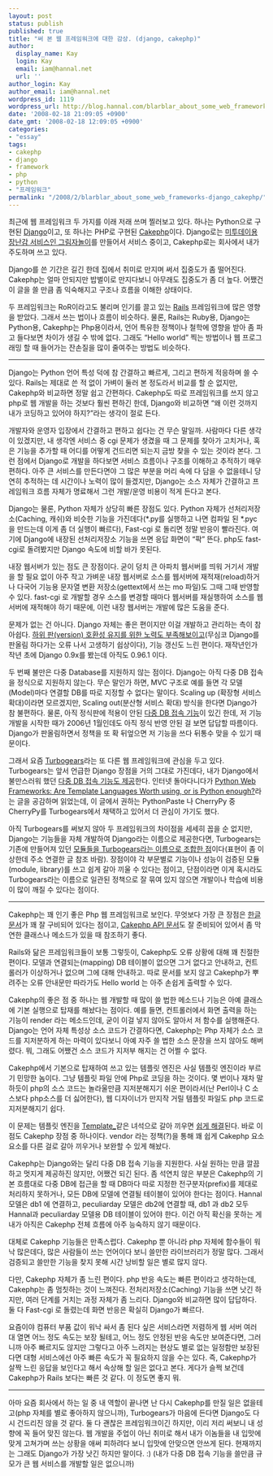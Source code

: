 ```yaml
---
layout: post
status: publish
published: true
title: "써 본 웹 프레임워크에 대한 감상. (django, cakephp)"
author:
  display_name: Kay
  login: Kay
  email: iam@hannal.net
  url: ''
author_login: Kay
author_email: iam@hannal.net
wordpress_id: 1119
wordpress_url: http://blog.hannal.com/blarblar_about_some_web_frameworks-django_cakephp/
date: '2008-02-18 21:09:05 +0900'
date_gmt: '2008-02-18 12:09:05 +0900'
categories:
- "essay"
tags:
- cakephp
- django
- framework
- php
- python
- "프레임워크"
permalink: "/2008/2/blarblar_about_some_web_frameworks-django_cakephp/"
---
```

<p>최근에 웹 프레임워크 두 가지를 이래 저래 쓰며 찔러보고 있다. 하나는 Python으로 구현된 <a href="http://www.djangoproject.com">Django</a>이고, 또 하나는 PHP로 구현된 <a href="http://www.cakephp.org">Cakephp</a>이다. Django로는 <a href="http://shadow.hannal.com/me2day">미투데이용 장난감 서비스인 그림자놀이</a>를 만들어서 서비스 중이고, Cakephp로는 회사에서 내가 주도하며 쓰고 있다.</p>
<p>Django를 쓴 기간은 길긴 한데 집에서 취미로 만지며 써서 집중도가 좀 떨어진다. Cakephp는 얼마 안되지만 밥벌이로 만지다보니 아무래도 집중도가 좀 더 높다. 어쨌건 이 글을 쓸 만큼 좀 익숙해지고 구조나 흐름을 이해한 상태이다.</p>
<p>두 프레임워크는 RoR이라고도 불리며 인기를 끌고 있는 <a href="http://www.rubyonrails.org/">Rails</a> 프레임워크에 많은 영향을 받았다. 그래서 쓰는 법이나 흐름이 비슷하다. 물론, Rails는 Ruby용, Django는 Python용, Cakephp는 Php용이라서, 언어 특유한 정책이나 철학에 영향을 받아 좀 파고 들다보면 차이가 생길 수 밖에 없다. 그래도 “Hello world” 찍는 방법이나 웹 프로그래밍 할 때 들어가는 잔손질을 많이 줄여주는 방법도 비슷하다.</p>
<hr />
<p>Django는 Python 언어 특성 덕에 참 간결하고 빠르게, 그리고 편하게 적응하며 쓸 수 있다. Rails는 제대로 쓴 적 없이 가벼이 둘러 본 정도라서 비교를 할 순 없지만, Cakephp와 비교하면 정말 쉽고 간편하다. Cakephp도 따로 프레임워크를 쓰지 않고 php로 웹 개발을 하는 것보다 훨씬 편하긴 한데, Django와 비교하면 “왜 이런 것까지 내가 코딩하고 있어야 하지?”라는 생각이 절로 든다.</p>
<p>개발자와 운영자 입장에서 간결하고 편하고 쉽다는 건 무슨 말일까. 사람마다 다른 생각이 있겠지만, 내 생각엔 서비스 중 cgi 문제가 생겼을 때 그 문제를 찾아가 고치거나, 혹은 기능을 추가할 때 어디를 어떻게 건드리면 되는지 금방 찾을 수 있는 것이라 본다. 그런 점에서 Django로 개발을 하다보면 서비스 흐름이나 구조를 이해하고 추적하기 매우 편하다. 아주 큰 서비스를 만든다면야 그 많은 부분을 머리 속에 다 담을 수 없을테니 당연히 추적하는 데 시간이나 노력이 많이 들겠지만, Django는 소스 자체가 간결하고 프레임워크 흐름 자체가 명료해서 그런 개발/운영 비용이 적게 든다고 본다.</p>
<p>Django는 물론, Python 자체가 상당히 빠른 장점도 있다. Python 자체가 선처리저장소(Caching, 캐쉬)와 비슷한 기능을 가진데다(*.py를 실행하고 나면 컴파일 된 *.pyc 을 만드는데 이게 좀 더 실행이 빠르다), Fast-cgi 로 돌리면 정말 반응이 빨라진다. 여기에 Django에 내장된 선처리저장소 기능을 쓰면 응답 화면이 “팍” 뜬다. php도 fast-cgi로 돌려봤지만 Django 속도에 비할 바가 못된다.</p>
<p>내장 웹서버가 있는 점도 큰 장점이다. 굳이 덩치 큰 아파치 웹서버를 띄워 거기서 개발을 할 필요 없이 아주 작고 가벼운 내장 웹서버로 소스를 웹서버에 재적재(reload)하거나 다국어 기능용 문자열 변환 저장소(gettext에서 쓰는 mo 파일)도 그때 그때 반영할 수 있다. fast-cgi 로 개발할 경우 소스를 변경할 때마다 웹서버를 재실행하여 소스를 웹서버에 재적해야 하기 때문에, 이런 내장 웹서버는 개발에 많은 도움을 준다.</p>
<p>문제가 없는 건 아니다. Django 자체는 좋은 편이지만 이걸 개발하고 관리하는 측이 참 아쉽다. <a href="http://blog.hannal.com/django_096_to_0961/">하위 판(version) 호환성 유지를 위한 노력도 부족해보이고</a>(무심코 Django를 판올림 하다가는 오류 나서 고생하기 쉽상이다), 기능 갱신도 느린 편이다. 재작년인가 작년 초에 Django 0.9x를 봤는데 아직도 0.96.1 이다.</p>
<p>두 번째 불만은 다중 Database를 지원하지 않는 점이다. Django는 아직 다중 DB 접속을 정식으로 지원하지 않는다. 무슨 말인가 하면, MVC 구조로 예를 들면 각 모델(Model)마다 연결할 DB를 따로 지정할 수 없다는 말이다. Scaling up (확장형 서비스 확대)이라면 모르겠지만, Scaling out(분산형 서비스 확대) 방식을 한다면 Django가 참 불편하다. 물론, 아직 정식판에 적용이 안된 <a href="http://code.djangoproject.com/ticket/1142">다중 DB 접속 기능</a>이 있긴 한데, 저 기능 개발을 시작한 때가 2006년 1월인데도 아직 정식 반영 안된 걸 보면 답답할 따름이다. Django가 판올림하면서 정책을 또 확 뒤엎으면 저 기능을 쓰다 뒤통수 맞을 수 있기 때문이다.</p>
<p>그래서 요즘 <a href="http://www.turbogears.org">Turbogears</a>라는 또 다른 웹 프레임워크에 관심을 두고 있다. Turbogears는 앞서 언급한 Django 장점을 거의 그대로 가진데다, 내가 Django에서 불만스러워 했던 <a href="http://docs.turbogears.org/1.0/SQLAlchemy#multiple-databases">다중 DB 접속 기능도 제공</a>한다. 인터넷 돌아다니다가 <a href="http://www.devchix.com/2007/06/03/python-web-frameworks-are-template-languages-worth-using-or-is-python-enough/">Python Web Frameworks: Are Template Languages Worth using, or is Python enough?</a>라는 글을 공감하며 읽었는데, 이 글에서 권하는 PythonPaste 나 CherryPy 중 CherryPy를 Turbogears에서 채택하고 있어서 더 관심이 가기도 했다.</p>
<p>아직 Turbogears를 써보지 않아 두 프레임워크의 차이점을 세세히 꼽을 순 없지만, Django는 기능들을 자체 개발하여 Django라는 이름으로 제공한다면, Turbogears는 기존에 만들어져 있던 <a href="http://lastmind.net/blog/2006/10/framework-21-rubyonrails-vs-turbogears-part-2.html">모듈들을 Turbogears라는 이름으로 조합한 점</a>이다(표현이 좀 이상한데 주소 연결한 글 참조 바람). 장점이야 각 부문별로 기능이나 성능이 검증된 모듈(module, library)를 쓰고 쉽게 갈아 끼울 수 있다는 점이고, 단점이라면 이게 혹시라도 Turbogears라는 이름으로 일관된 정책으로 잘 묶여 있지 않으면 개발이나 학습에 비용이 많이 깨질 수 있다는 점이다.</p>
<hr />
<p>Cakephp는 꽤 인기 좋은 Php 웹 프레임워크로 보인다. 무엇보다 가장 큰 장점은 <a href="http://manual.cakephp.co.kr">한글 문서</a>가 꽤 잘 구비되어 있다는 점이고, <a href="http://api.cakephp.org/">Cakephp API 문서</a>도 잘 준비되어 있어서 좀 막연한 클래스나 메소드가 있을 때 참조하기 좋다.</p>
<p>Rails와 닮은 프레임워크들이 보통 그렇듯이, Cakephp도 오류 상황에 대해 꽤 친절한 편이다. 모델과 연결되는(mapping) DB 테이블이 없으면 그거 없다고 안내하고, 컨트롤러가 이상하거나 없으며 그에 대해 안내하고. 따로 문서를 보지 않고 Cakephp가 뿌려주는 오류 안내문만 따라가도 Hello world 는 아주 손쉽게 출력할 수 있다.</p>
<p>Cakephp의 좋은 점 중 하나는 웹 개발할 때 많이 쓸 법한 메소드나 기능은 아예 클래스에 기본 실행으로 탑재를 해놨다는 점이다. 예를 들면, 컨트롤러에서 화면 출력을 하는 기능이 render 라는 메소드인데, 굳이 이걸 넣지 않아도 알아서 저 함수를 실행해준다. Django는 언어 자체 특성상 소스 코드가 간결하다면, Cakephp는 Php 자체가 소스 코드를 지저분하게 하는 마력이 있다보니 아예 자주 쓸 법한 소스 문장을 쓰지 않아도 해버렸다. 뭐, 그래도 어쨌건 소스 코드가 지저부 해지는 건 어쩔 수 없다.</p>
<p>Cakephp에서 기본으로 탑재하여 쓰고 있는 템플릿 엔진은 사실 템플릿 엔진이라 부르기 민망한 놈이다. 그냥 템플릿 파일 안에 Php로 코딩을 하는 것이다. 몇 번이나 재차 말하듯이 php의 소스 코드는 놀라울만큼 지저분해지기 쉬운 편이라서(난 Perl이나 C 소스보다 php소스를 더 싫어한다), 웹 디자이너가 만지작 거릴 템플릿 파일도 php 코드로 지저분해지기 쉽다.</p>
<p>이 문제는 템플릿 엔진을 <a href="http://www.xtac.net">Template_</a>같은 녀석으로 갈아 끼우면 <a href="http://coolengineer.com/409">쉽게 해결</a>된다. 바로 이 점도 Cakephp 장점 중 하나이다. vendor 라는 정책(?)을 통해 꽤 쉽게 Cakephp 요소 요소를 다른 걸로 갈아 끼우거나 보완할 수 있게 해놨다.</p>
<p>Cakephp는 Django와는 달리 다중 DB 접속 기능을 지원한다. 사실 원하는 만큼 깔끔하고 멋지게 제공하진 않지만, 어쨌건 되긴 된다. 좀 석연치 않은 부분은 Cakephp의 기본 흐름대로 다중 DB에 접근을 할 때 DB마다 따로 지정한 전구분자(prefix)를 제대로 처리하지 못하거나, 모든 DB에 모델에 연결될 테이블이 있어야 한다는 점이다. Hannal 모델은 db1 에 연결하고, peculiarday 모델은 db2에 연결할 때, db1 과 db2 모두 Hannal과 peculiarday 모델용 DB 테이블이 있어야 한다. 이건 아직 확신을 못하는 게 내가 아직은 Cakephp 전체 흐름에 아주 능숙하지 않기 때문이다.</p>
<p>대체로 Cakephp 기능들은 만족스럽다. Cakephp 뿐 아니라 php 자체에 함수들이 워낙 많은데다, 많은 사람들이 쓰는 언어이다 보니 쓸만한 라이브러리가 정말 많다. 그래서 검증되고 쓸만한 기능을 찾지 못해 시간 낭비할 일은 별로 많지 않다.</p>
<p>다만, Cakephp 자체가 좀 느린 편이다. php 반응 속도는 빠른 편이라고 생각하는데, Cakephp는 좀 멈칫하는 것이 느껴진다. 전처리저장소(Caching) 기능을 쓰면 낫긴 하지만, 여러 단계를 거치는 과정 자체가 좀 느리다. Django와 비교하면 많이 답답하다. 둘 다 Fast-cgi 로 돌렸는데 화면 반응은 확실히 Django가 빠르다.</p>
<p>요즘이야 컴퓨터 부품 값이 워낙 싸서 좀 된다 싶은 서비스라면 저렴하게 웹 서버 여러 대 열면 어느 정도 속도는 보장 될테고, 어느 정도 안정된 반응 속도만 보여준다면, 그러니까 아주 빠르지도 않지만 그렇다고 아주 느려지는 현상도 별로 없는 일정함만 보장된다면 대형 서비스에선 아주 빠른 속도가 꼭 필요하지 않을 수는 있다. 즉, Cakephp가 살짝 느린 응답을 보인다고 해서 속상해 할 일은 없다고 본다. 게다가 슬쩍 보건데 Cakephp가 Rails 보다는 빠른 것 같다. 이 정도면 좋지 뭐.</p>
<hr />
<p>아마 요즘 회사에서 하는 일 중 내 역할이 끝나면 난 다시 Cakephp를 만질 일은 없을테고(php 자체를 별로 좋아하지 않으니까), Turbogears가 마음에 든다면 Django도 다시 건드리진 않을 것 같다. 둘 다 괜찮은 프레임워크이긴 하지만, 이리 저리 써보니 내 성향에 꼭 들어 맞진 않는다. 웹 개발을 주업이 아닌 취미로 해서 내가 이놈들을 내 입맛에 맞게 고쳐가며 쓰는 상황을 애써 피하려다 보니 입맛에 안맞으면 안쓰게 된다. 현재까지는 그래도 Django가 가장 낫긴 하지만 말이다. :) (내가 다중 DB 접속 기능을 쓸만큼 규모가 큰 웹 서비스를 개발할 일은 없으니까)</p>
